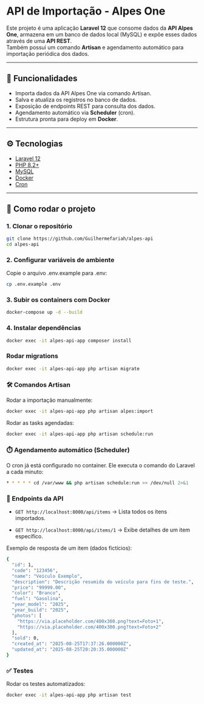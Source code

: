# API de Importação - Alpes One

Este projeto é uma aplicação **Laravel 12** que consome dados da **API Alpes One**, armazena em um banco de dados local (MySQL) e expõe esses dados através de uma **API REST**.  
Também possui um comando **Artisan** e agendamento automático para importação periódica dos dados.

---

## 📌 Funcionalidades

- Importa dados da API Alpes One via comando Artisan.
- Salva e atualiza os registros no banco de dados.
- Exposição de endpoints REST para consulta dos dados.
- Agendamento automático via **Scheduler** (cron).
- Estrutura pronta para deploy em **Docker**.

--- 

## ⚙️ Tecnologias

- [Laravel 12](https://laravel.com/)
- [PHP 8.2+](https://www.php.net/)
- [MySQL](https://www.mysql.com/)
- [Docker](https://www.docker.com/)
- [Cron](https://wiki.debian.org/cron)

---

## 🚀 Como rodar o projeto

### 1. Clonar o repositório
```bash
git clone https://github.com/Guilhermefariah/alpes-api
cd alpes-api
```

### 2. Configurar variáveis de ambiente
Copie o arquivo .env.example para .env:
```bash
cp .env.example .env
```
### 3. Subir os containers com Docker
```bash
docker-compose up -d --build
```
### 4. Instalar dependências
```bash
docker exec -it alpes-api-app composer install
```
### Rodar migrations
```bash
docker exec -it alpes-api-app php artisan migrate
```
### 🛠️ Comandos Artisan
Rodar a importação manualmente:
```bash
docker exec -it alpes-api-app php artisan alpes:import
```
Rodar as tasks agendadas:
```bash
docker exec -it alpes-api-app php artisan schedule:run
```
### ⏱️ Agendamento automático (Scheduler)
O cron já está configurado no container.
Ele executa o comando do Laravel a cada minuto:
```bash
* * * * * cd /var/www && php artisan schedule:run >> /dev/null 2>&1
```
### 📡 Endpoints da API
* `GET http://localhost:8000/api/items` → Lista todos os itens importados.

* `GET http://localhost:8000/api/items/1` → Exibe detalhes de um item específico.

Exemplo de resposta de um item (dados fictícios):
``` bash
{
  "id": 1,
  "code": "123456",
  "name": "Veículo Exemplo",
  "description": "Descrição resumida do veículo para fins de teste.",
  "price": "99999.00",
  "color": "Branco",
  "fuel": "Gasolina",
  "year_model": "2025",
  "year_build": "2025",
  "photos": [
    "https://via.placeholder.com/400x300.png?text=Foto+1",
    "https://via.placeholder.com/400x300.png?text=Foto+2"
  ],
  "sold": 0,
  "created_at": "2025-08-25T17:37:26.000000Z",
  "updated_at": "2025-08-25T20:20:35.000000Z"
}
```

### ✅ Testes
Rodar os testes automatizados:
```bash
docker exec -it alpes-api-app php artisan test
```